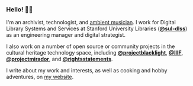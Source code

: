 ### Hello! 👋🏽

I'm an archivist, technologist, and [ambient musician](https://blacktent.bandcamp.com/). I work for Digital Library Systems and Services at Stanford University Libraries (**[@sul-dlss](https://github.com/sul-dlss)**) as an engineering manager and digital strategist.

I also work on a number of open source or community projects in the cultural heritage technology space, including **[@projectblacklight](https://github.com/)**, **[@IIIF](https://github.com/iiif)**, **[@projectmirador](https://github.com/projectmirador)**, and **[@rightsstatements](https://github.com/rightsstatements)**.

I write about my work and interests, as well as cooking and hobby adventures, on [my website](https://matienzo.org/).

